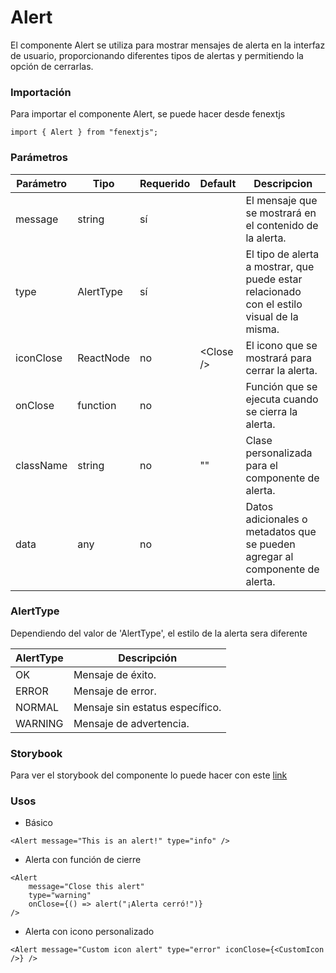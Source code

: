 # Alert

El componente Alert se utiliza para mostrar mensajes de alerta en la interfaz de usuario, proporcionando diferentes tipos de alertas y permitiendo la opción de cerrarlas.

### Importación

Para importar el componente Alert, se puede hacer desde fenextjs

```tsx copy
import { Alert } from "fenextjs";
```

### Parámetros

| Parámetro | Tipo      | Requerido | Default     | Descripcion                                                                                |
| --------- | --------- | --------- | ----------- | ------------------------------------------------------------------------------------------ |
| message   | string    | sí        |             | El mensaje que se mostrará en el contenido de la alerta.                                   |
| type      | AlertType | sí        |             | El tipo de alerta a mostrar, que puede estar relacionado con el estilo visual de la misma. |
| iconClose | ReactNode | no        | \<Close /\> | El icono que se mostrará para cerrar la alerta.                                            |
| onClose   | function  | no        |             | Función que se ejecuta cuando se cierra la alerta.                                         |
| className | string    | no        | ""          | Clase personalizada para el componente de alerta.                                          |
| data      | any       | no        |             | Datos adicionales o metadatos que se pueden agregar al componente de alerta.               |

### AlertType

Dependiendo del valor de 'AlertType', el estilo de la alerta sera diferente

| AlertType | Descripción                     |
| --------- | ------------------------------- |
| OK        | Mensaje de éxito.               |
| ERROR     | Mensaje de error.               |
| NORMAL    | Mensaje sin estatus específico. |
| WARNING   | Mensaje de advertencia.         |

### Storybook

Para ver el storybook del componente lo puede hacer con este [link](https://fenextjs-component-storybook.vercel.app/?path=/story/component-alert--index)

### Usos

-   Básico

```tsx copy
<Alert message="This is an alert!" type="info" />
```

-   Alerta con función de cierre

```tsx copy
<Alert
    message="Close this alert"
    type="warning"
    onClose={() => alert("¡Alerta cerró!")}
/>
```

-   Alerta con icono personalizado

```tsx copy
<Alert message="Custom icon alert" type="error" iconClose={<CustomIcon />} />
```
